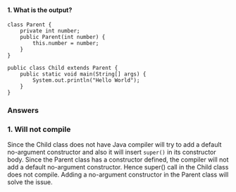 #### 1. What is the output?
```
class Parent {
    private int number;
    public Parent(int number) {
        this.number = number;
    }
}

public class Child extends Parent {
    public static void main(String[] args) {
        System.out.println("Hello World");
    }
}
```


### Answers
### 1. Will not compile
Since the Child class does not have Java compiler will try to add a default no-argument constructor and also it will insert ```super()``` in its constructor body. Since the Parent class has a constructor defined, the compiler will not add a default no-argument constructor. Hence super() call in the Child class does not compile. Adding a no-argument constructor in the Parent class will solve the issue.
